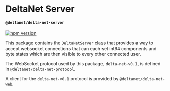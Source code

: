 # DeltaNet Server
#### `@deltanet/delta-net-server`

[![npm version](https://img.shields.io/npm/v/@deltanet/delta-net-server.svg?style=flat)](https://www.npmjs.com/package/@deltanet/delta-net-server)

This package contains the `DeltaNetServer` class that provides a way to accept websocket connections that can each set int64 components and byte states which are then visible to every other connected user.

The WebSocket protocol used by this package, `delta-net-v0.1`, is defined in `@deltanet/delta-net-protocol`.

A client for the `delta-net-v0.1` protocol is provided by `@deltanet/delta-net-web`.
